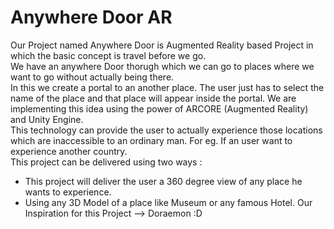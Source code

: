 # Anywhere Door AR

Our Project named Anywhere Door is Augmented Reality based Project in which the basic concept is travel before we go. <br>
We have an anywhere Door thorugh which we can go to places where we want to go without actually being there. <br>
In this we create a portal to an another place. The user just has to select the name of the place and that place will appear inside the portal.
We are implementing this idea using the power of ARCORE (Augmented Reality) and Unity Engine. <br>
This technology can provide the user to actually experience those locations which are inaccessible to an ordinary man. For eg. If an user want to experience another country. <br>
This project can be delivered using two ways :
- This project will deliver the user a 360 degree view of any place he wants to experience.
- Using any 3D Model of a place like Museum or any famous Hotel.
Our Inspiration for this Project --> Doraemon :D
